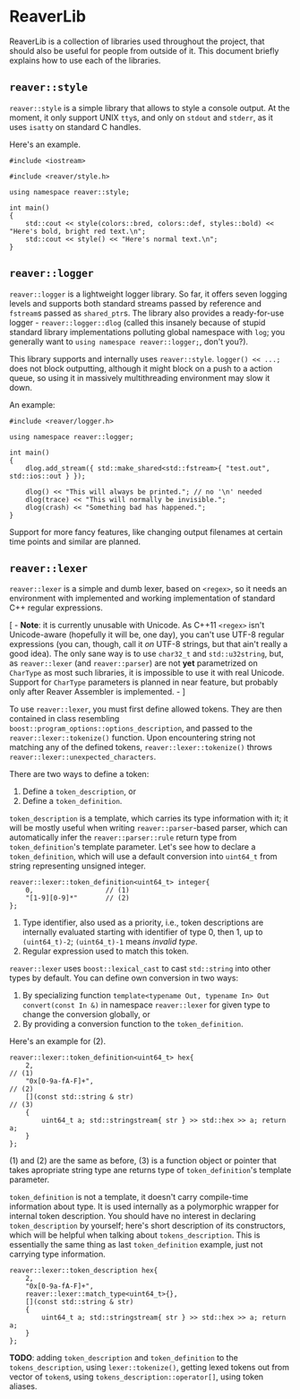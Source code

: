 # ReaverLib

ReaverLib is a collection of libraries used throughout the project, that should
also be useful for people from outside of it. This document briefly explains how
to use each of the libraries.


## `reaver::style`

`reaver::style` is a simple library that allows to style a console output. At the
moment, it only support UNIX `tty`s, and only on `stdout` and `stderr`, as it uses
`isatty` on standard C handles.

Here's an example.

    #include <iostream>

    #include <reaver/style.h>

    using namespace reaver::style;

    int main()
    {
        std::cout << style(colors::bred, colors::def, styles::bold) << "Here's bold, bright red text.\n";
        std::cout << style() << "Here's normal text.\n";
    }


## `reaver::logger`

`reaver::logger` is a lightweight logger library. So far, it offers seven logging
levels and supports both standard streams passed by reference and `fstream`s passed
as `shared_ptr`s. The library also provides a ready-for-use logger - `reaver::logger::dlog`
(called this insanely because of stupid standard library implementations polluting global
namespace with `log`; you generally want to `using namespace reaver::logger;`, don't
you?).

This library supports and internally uses `reaver::style`. `logger() << ...;` does not
block outputting, although it might block on a push to a action queue, so using it
in massively multithreading environment may slow it down.

An example:

    #include <reaver/logger.h>

    using namespace reaver::logger;

    int main()
    {
        dlog.add_stream({ std::make_shared<std::fstream>{ "test.out", std::ios::out } });

        dlog() << "This will always be printed."; // no '\n' needed
        dlog(trace) << "This will normally be invisible.";
        dlog(crash) << "Something bad has happened.";
    }

Support for more fancy features, like changing output filenames at certain time
points and similar are planned.


## `reaver::lexer`

`reaver::lexer` is a simple and dumb lexer, based on `<regex>`, so it needs an environment
with implemented and working implementation of standard C++ regular expressions.

[ - **Note**: it is currently unusable with Unicode. As C++11 `<regex>` isn't Unicode-aware
(hopefully it will be, one day), you can't use UTF-8 regular expressions (you can, though,
call it *on* UTF-8 strings, but that ain't really a good idea). The only sane way is to
use `char32_t` and `std::u32string`, but, as `reaver::lexer` (and `reaver::parser`) are not
**yet** parametrized on `CharType` as most such libraries, it is impossible to use it with
real Unicode. Support for `CharType` parameters is planned in near feature, but probably
only after Reaver Assembler is implemented. - ]

To use `reaver::lexer`, you must first define allowed tokens. They are then contained in
class resembling `boost::program_options::options_description`, and passed to the
`reaver::lexer::tokenize()` function. Upon encountering string not matching any of the
defined tokens, `reaver::lexer::tokenize()` throws `reaver::lexer::unexpected_characters`.

There are two ways to define a token:

  1. Define a `token_description`, or
  2. Define a `token_definition`.

`token_description` is a template, which carries its type information with it; it will be
mostly useful when writing `reaver::parser`-based parser, which can automatically infer
the `reaver::parser::rule` return type from `token_definition`'s template parameter.
Let's see how to declare a `token_definition`, which will use a default conversion into
`uint64_t` from string representing unsigned integer.

    reaver::lexer::token_definition<uint64_t> integer{
        0,                  // (1)
        "[1-9][0-9]*"       // (2)
    };

  1. Type identifier, also used as a priority, i.e., token descriptions are internally
evaluated starting with identifier of type 0, then 1, up to `(uint64_t)-2`; `(uint64_t)-1`
means *invalid type*.
  2. Regular expression used to match this token.

`reaver::lexer` uses `boost::lexical_cast` to cast `std::string` into other types by
default. You can define own conversion in two ways:

  1. By specializing function `template<typename Out, typename In> Out convert(const In &)`
in namespace `reaver::lexer` for given type to change the conversion globally, or
  2. By providing a conversion function to the `token_definition`.

Here's an example for (2).

    reaver::lexer::token_definition<uint64_t> hex{
        2,                                                                      // (1)
        "0x[0-9a-fA-F]+",                                                       // (2)
        [](const std::string & str)                                             // (3)
        {
            uint64_t a; std::stringstream{ str } >> std::hex >> a; return a;
        }
    };

(1) and (2) are the same as before, (3) is a function object or pointer that takes apropriate
string type ane returns type of `token_definition`'s template parameter.

`token_definition` is not a template, it doesn't carry compile-time information about type.
It is used internally as a polymorphic wrapper for internal token description. You should
have no interest in declaring `token_description` by yourself; here's short description of its
constructors, which will be helpful when talking about `tokens_description`. This is essentially
the same thing as last `token_definition` example, just not carrying type information.

    reaver::lexer::token_description hex{
        2,
        "0x[0-9a-fA-F]+",
        reaver::lexer::match_type<uint64_t>{},
        [](const std::string & str)
        {
            uint64_t a; std::stringstream{ str } >> std::hex >> a; return a;
        }
    };

**TODO**: adding `token_description` and `token_definition` to the `tokens_description`, using
`lexer::tokenize()`, getting lexed tokens out from vector of `token`s, using `tokens_description::operator[]`,
using token aliases.
